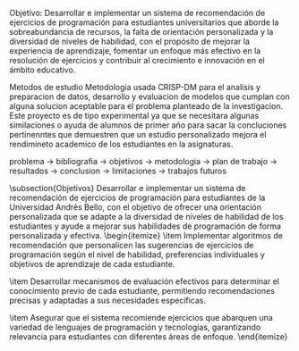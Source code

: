 Objetivo:
    Desarrollar e implementar un sistema de recomendación de ejercicios de programación para estudiantes universitarios que aborde la sobreabundancia de recursos, la falta de orientación personalizada y la diversidad de niveles de habilidad, con el propósito de mejorar la experiencia de aprendizaje, fomentar un enfoque más efectivo en la resolución de ejercicios y contribuir al crecimiento e innovación en el ámbito educativo. 

Metodos de estudio
Metodologia usada CRISP-DM para el analisis y preparacion de datos, desarrollo y evaluacion de modelos que cumplan con alguna solucion aceptable para el problema planteado de la investigacion. Este proyecto es de tipo experimental ya que se necesitara algunas similaciones o ayuda de alumnos de primer año para sacar la concluciones pertinenntes que demuestren que un estudio personalizado mejora el rendimineto academico de los estudiantes en la asignaturas.


problema -> bibliografia -> objetivos -> metodologia -> plan de trabajo -> resultados -> conclusion -> limitaciones -> trabajos futuros

\subsection{Objetivos}
Desarrollar e implementar un sistema de recomendación de ejercicios de programación para estudiantes de la Universidad Andrés Bello, con el objetivo de ofrecer una orientación personalizada que se adapte a la diversidad de niveles de habilidad de los estudiantes y ayude a mejorar sus habilidades de programación de forma personalizada y efectiva.
\begin{itemize}
\item Implementar algoritmos de recomendación que personalicen las sugerencias de ejercicios de programación según el nivel de habilidad, preferencias individuales y objetivos de aprendizaje de cada estudiante.

\item Desarrollar mecanismos de evaluación efectivos para determinar el conocimiento previo de cada estudiante, permitiendo recomendaciones precisas y adaptadas a sus necesidades específicas.

\item Asegurar que el sistema recomiende ejercicios que abarquen una variedad de lenguajes de programación y tecnologías, garantizando relevancia para estudiantes con diferentes áreas de enfoque.
\end{itemize}